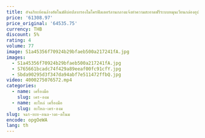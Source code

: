 ```yaml
---
title: อัจฉริยะย้อนล้างอัตโนมัติบ่อปลากรองไมโครฟิลเตอร์ลานกลางแจ้งทําความสะอาดฟรีระบบหมุนเวียนกล่องอุปกรณ์
price: '61308.97'
price_original: '64535.75'
currency: THB
discount: 5%
rating: 4
volume: 77
image: S1a45356f70924b29bfaeb500a217241fA.jpg
images:
  - S1a45356f70924b29bfaeb500a217241fA.jpg
  - S765661bcadc74f429a89eeaf00fc91cfY.jpg
  - Sbda90295d3f347da94abf7e511472ffbQ.jpg
video: 4000275076572.mp4
categories:
  - name: เครื่องมือ
    slug: เคร-องม
  - name: อะไหล่ เครื่องมือ
    slug: อะไหล-เคร-องม
slug: จฉร-ยะย-อนล-างอ-ตโนม
encode: opgOeWA
lang: th
---
```

  